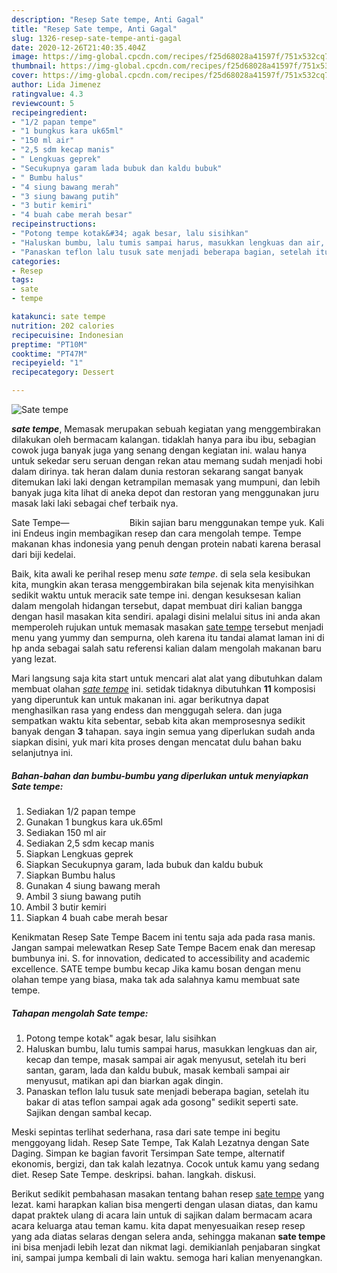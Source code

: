 ```yaml
---
description: "Resep Sate tempe, Anti Gagal"
title: "Resep Sate tempe, Anti Gagal"
slug: 1326-resep-sate-tempe-anti-gagal
date: 2020-12-26T21:40:35.404Z
image: https://img-global.cpcdn.com/recipes/f25d68028a41597f/751x532cq70/sate-tempe-foto-resep-utama.jpg
thumbnail: https://img-global.cpcdn.com/recipes/f25d68028a41597f/751x532cq70/sate-tempe-foto-resep-utama.jpg
cover: https://img-global.cpcdn.com/recipes/f25d68028a41597f/751x532cq70/sate-tempe-foto-resep-utama.jpg
author: Lida Jimenez
ratingvalue: 4.3
reviewcount: 5
recipeingredient:
- "1/2 papan tempe"
- "1 bungkus kara uk65ml"
- "150 ml air"
- "2,5 sdm kecap manis"
- " Lengkuas geprek"
- "Secukupnya garam lada bubuk dan kaldu bubuk"
- " Bumbu halus"
- "4 siung bawang merah"
- "3 siung bawang putih"
- "3 butir kemiri"
- "4 buah cabe merah besar"
recipeinstructions:
- "Potong tempe kotak&#34; agak besar, lalu sisihkan"
- "Haluskan bumbu, lalu tumis sampai harus, masukkan lengkuas dan air, kecap dan tempe, masak sampai air agak menyusut, setelah itu beri santan, garam, lada dan kaldu bubuk, masak kembali sampai air menyusut, matikan api dan biarkan agak dingin."
- "Panaskan teflon lalu tusuk sate menjadi beberapa bagian, setelah itu bakar di atas teflon sampai agak ada gosong&#34; sedikit seperti sate. Sajikan dengan sambal kecap."
categories:
- Resep
tags:
- sate
- tempe

katakunci: sate tempe 
nutrition: 202 calories
recipecuisine: Indonesian
preptime: "PT10M"
cooktime: "PT47M"
recipeyield: "1"
recipecategory: Dessert

---
```



![Sate tempe](https://img-global.cpcdn.com/recipes/f25d68028a41597f/751x532cq70/sate-tempe-foto-resep-utama.jpg)

<b><i>sate tempe</i></b>, Memasak merupakan sebuah kegiatan yang menggembirakan dilakukan oleh bermacam kalangan. tidaklah hanya para ibu ibu, sebagian cowok juga banyak juga yang senang dengan kegiatan ini. walau hanya untuk sekedar seru seruan dengan rekan atau memang sudah menjadi hobi dalam dirinya. tak heran dalam dunia restoran sekarang sangat banyak ditemukan laki laki dengan ketrampilan memasak yang mumpuni, dan lebih banyak juga kita lihat di aneka depot dan restoran yang menggunakan juru masak laki laki sebagai chef terbaik nya.

Sate Tempe—⠀⠀⠀⠀⠀⠀⠀⠀⠀ Bikin sajian baru menggunakan tempe yuk. Kali ini Endeus ingin membagikan resep dan cara mengolah tempe. Tempe makanan khas indonesia yang penuh dengan protein nabati karena berasal dari biji kedelai.

Baik, kita awali ke perihal resep menu <i>sate tempe</i>. di sela sela kesibukan kita, mungkin akan terasa menggembirakan bila sejenak kita menyisihkan sedikit waktu untuk meracik sate tempe ini. dengan kesuksesan kalian dalam mengolah hidangan tersebut, dapat membuat diri kalian bangga dengan hasil masakan kita sendiri. apalagi disini melalui situs ini anda akan memperoleh rujukan untuk memasak masakan <u>sate tempe</u> tersebut menjadi menu yang yummy dan sempurna, oleh karena itu tandai alamat laman ini di hp anda sebagai salah satu referensi kalian dalam mengolah makanan baru yang lezat.


Mari langsung saja kita start untuk mencari alat alat yang dibutuhkan dalam membuat olahan <u><i>sate tempe</i></u> ini. setidak tidaknya dibutuhkan <b>11</b> komposisi yang diperuntuk kan untuk makanan ini. agar berikutnya dapat menghasilkan rasa yang endess dan menggugah selera. dan juga sempatkan waktu kita sebentar, sebab kita akan memprosesnya sedikit banyak dengan <b>3</b> tahapan. saya ingin semua yang diperlukan sudah anda siapkan disini, yuk mari kita proses dengan mencatat dulu bahan baku selanjutnya ini.

<!--inarticleads1-->

##### Bahan-bahan dan bumbu-bumbu yang diperlukan untuk menyiapkan Sate tempe:

1. Sediakan 1/2 papan tempe
1. Gunakan 1 bungkus kara uk.65ml
1. Sediakan 150 ml air
1. Sediakan 2,5 sdm kecap manis
1. Siapkan  Lengkuas geprek
1. Siapkan Secukupnya garam, lada bubuk dan kaldu bubuk
1. Siapkan  Bumbu halus
1. Gunakan 4 siung bawang merah
1. Ambil 3 siung bawang putih
1. Ambil 3 butir kemiri
1. Siapkan 4 buah cabe merah besar


Kenikmatan Resep Sate Tempe Bacem ini tentu saja ada pada rasa manis. Jangan sampai melewatkan Resep Sate Tempe Bacem enak dan meresap bumbunya ini. S. for innovation, dedicated to accessibility and academic excellence. SATE tempe bumbu kecap Jika kamu bosan dengan menu olahan tempe yang biasa, maka tak ada salahnya kamu membuat sate tempe. 

<!--inarticleads2-->

##### Tahapan mengolah Sate tempe:

1. Potong tempe kotak&#34; agak besar, lalu sisihkan
1. Haluskan bumbu, lalu tumis sampai harus, masukkan lengkuas dan air, kecap dan tempe, masak sampai air agak menyusut, setelah itu beri santan, garam, lada dan kaldu bubuk, masak kembali sampai air menyusut, matikan api dan biarkan agak dingin.
1. Panaskan teflon lalu tusuk sate menjadi beberapa bagian, setelah itu bakar di atas teflon sampai agak ada gosong&#34; sedikit seperti sate. Sajikan dengan sambal kecap.


Meski sepintas terlihat sederhana, rasa dari sate tempe ini begitu menggoyang lidah. Resep Sate Tempe, Tak Kalah Lezatnya dengan Sate Daging. Simpan ke bagian favorit Tersimpan Sate tempe, alternatif ekonomis, bergizi, dan tak kalah lezatnya. Cocok untuk kamu yang sedang diet. Resep Sate Tempe. deskripsi. bahan. langkah. diskusi. 

Berikut sedikit pembahasan masakan tentang bahan resep <u>sate tempe</u> yang lezat. kami harapkan kalian bisa mengerti dengan ulasan diatas, dan kamu dapat praktek ulang di acara lain untuk di sajikan dalam bermacam acara acara keluarga atau teman kamu. kita dapat menyesuaikan resep resep yang ada diatas selaras dengan selera anda, sehingga makanan <b>sate tempe</b> ini bisa menjadi lebih lezat dan nikmat lagi. demikianlah penjabaran singkat ini, sampai jumpa kembali di lain waktu. semoga hari kalian menyenangkan.
